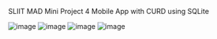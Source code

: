 SLIIT MAD Mini Project 4 Mobile App with CURD using SQLite

![image](https://github.com/JahanRazh/Notes-Maker_Mobile_App/assets/121393192/faa43754-05f5-42a0-828e-f8b8741d89ae)
![image](https://github.com/JahanRazh/Notes-Maker_Mobile_App/assets/121393192/93a55bc1-79f3-42a3-9086-b43c47b9245b)
![image](https://github.com/JahanRazh/Notes-Maker_Mobile_App/assets/121393192/4f7bede7-1d18-4f79-8000-c7785eafcdd7)
![image](https://github.com/JahanRazh/Notes-Maker_Mobile_App/assets/121393192/b0729956-9b06-4883-be03-f8a1cf0555e0)


